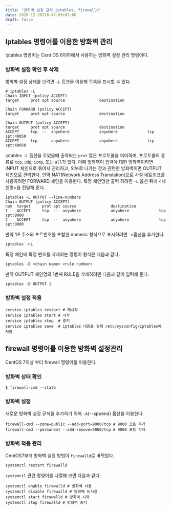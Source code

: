 ```yaml
---
title: "방화벽 설정 관리 iptables, firewalld"
date: 2020-12-30T16:47:03+03:00
draft: false
---
```


## Iptables 명령어를 이용한 방화벽 관리

Iptables 명령어는 Cent OS 6이하에서 사용하는 방화벽 설정 관리 명령이다.

### 방화벽 설정 확인 후 삭제

방화벽 설정 상태를 보려면 `-L` 옵션을 이용해 목록을 표시할 수 있다.

```
# iptables -L
Chain INPUT (policy ACCEPT)
target     prot opt source               destination         

Chain FORWARD (policy ACCEPT)
target     prot opt source               destination         

Chain OUTPUT (policy ACCEPT)
target     prot opt source               destination         
ACCEPT     tcp  --  anywhere             anywhere             tcp spt:40050
ACCEPT     tcp  --  anywhere             anywhere             tcp spt:40050
```

iptables `-L` 옵션을 주었을때 출력되는 `prot` 열은 프로토콜을 의미하며, 프로토콜의 종류로 `tcp`, `udp`, `icmp`, 또는 `all`가 있다. 이때 방화벽이 입력에 대한 방화벽이라면 INPUT 체인으로 묶어서 관리하고, 외부로 나가는 것과 관련한 방화벽이면 OUTPUT 체인으로 관리한다. 만약 NAT(Network Address Translation)으로 사설 네트워크를 사용하려면 FORWARD 체인을 이용한다. 특정 체인명만 출력 하려면 `-L` 옵션 뒤에 <체인명>을 전달해 준다.

```
iptables -L OUTPUT --line-numbers
Chain OUTPUT (policy ACCEPT)
num  target     prot opt source               destination         
1    ACCEPT     tcp  --  anywhere             anywhere             tcp spt:9000
2    ACCEPT     tcp  --  anywhere             anywhere             tcp spt:9000
```

만약 'IP 주소와 포트번호를 포함한 numeric 형식으로 표시하려면 `-n`옵션을 추가한다.

```
iptables -nL
```

특정 체인에 특정 번호를 삭제하는 명령어 형식은 다음과 같다.

```
iptables -D <chain name> <rule number>
```

만약 OUTPUT 체인명의 1번째 RULE을 삭제하려면 다음과 같이 입력해 준다.

```
iptables -D OUTPUT 1
```



### 방화벽 설정 적용

```
service iptables restart # 재시작
service iptables start # 시작
service iptables stop  # 중지
service iptables save  # iptables 내용을 실재 /etc/sysconfig/iptables에 저장
```



## firewall 명령어를 이용한 방화벽 설정관리

CentOS 7이상 부터 firewall 명령어를 이용한다.



### 방화벽 상태 확인

```
$ firewall-cmd --state
```



### 방화벽 설정

새로운 방화벽 설정 규칙을 추가하기 위해 `-A`(--append) 옵션을 이용한다.

```
firewall-cmd --zone=public --add-port=9000/tcp # 9000 포트 추가
firewall-cmd --permanent --add-remove=9000/tcp # 9000 포트 삭제
```



### 방화벽 적용 관리

CentOS7부터 방화벽 설정 방법이 `firewalld`로 바뀌었다.

```
systemctl restart firewalld
```

`systemctl` 관련 명령어를 나열해 보면 다음과 같다.

```
systemctl enable firewalld # 방화벽 사용
systemctl disable firewalld # 방화벽 비사용
systemctl start firewalld # 방화벽 시작
systemctl stop firewalld # 방화벽 중지
```

